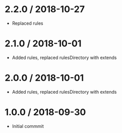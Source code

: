 # 2.2.0 / 2018-10-27

- Replaced rules

# 2.1.0 / 2018-10-01

- Added rules, replaced rulesDirectory with extends

# 2.0.0 / 2018-10-01

- Added rules, replaced rulesDirectory with extends

# 1.0.0 / 2018-09-30

- Initial commmit
